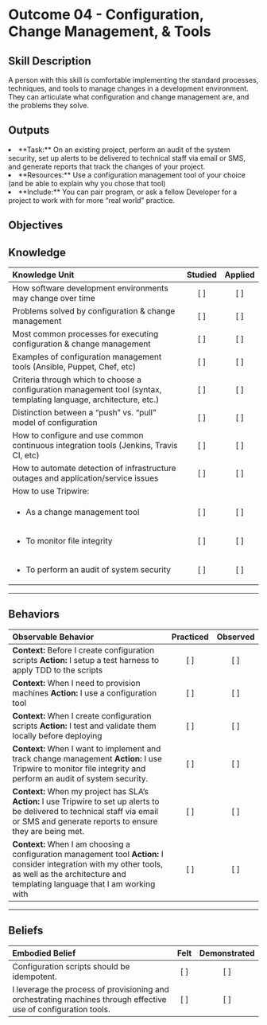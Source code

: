 # Outcome 04 - Configuration, Change Management, & Tools

Skill Description
-----------------
A person with this skill is comfortable implementing the standard processes, techniques, and tools to manage changes in a development environment. They can articulate what configuration and change management are, and the problems they solve.  

Outputs
-------
<li/> **Task:** On an existing project, perform an audit of the system security, set up alerts to be delivered to technical staff via email or SMS, and generate reports that track the changes of your project.
<li/> **Resources:** Use a configuration management tool of your choice (and be able to explain why you chose that tool) 
<li/> **Include:**  You can pair program, or ask a fellow Developer for a project to work with for more “real world” practice. 


**Objectives**
--------------

## **Knowledge**

| Knowledge Unit   |      Studied      | Applied |
|:-----------------|:-----------------:|:---------:|
| How software development environments may change over time | [ ] | [ ] |
| Problems solved by configuration & change management | [ ] | [ ] |
| Most common processes for executing configuration & change management | [ ] | [ ] |
| Examples of configuration management tools (Ansible, Puppet, Chef, etc) | [ ] | [ ] |
| Criteria through which to choose a configuration management tool (syntax, templating language, architecture, etc.) | [ ] | [ ] |
| Distinction between a “push” vs. “pull” model of configuration | [ ] | [ ]  |
| How to configure and use common continuous integration tools (Jenkins, Travis CI, etc)  | [ ] | [ ]  |
| How to automate detection of infrastructure outages and application/service issues  | [ ] | [ ]  |
| How to use Tripwire: | | | 
|<ul> <li> As a change management tool | [ ] | [ ]  |
|<ul> <li> To monitor file integrity| [ ] | [ ]  |
|<ul> <li> To perform an audit of system security | [ ] | [ ]  |


----------------


## **Behaviors**

| Observable Behavior   |      Practiced      | Observed |
|:----------------------|:------------------:|:--------:|
| **Context:** Before I create configuration scripts **Action:** I setup a test harness to apply TDD to the scripts | [ ] | [ ]  |
| **Context:** When I need to provision machines **Action:** I use a configuration tool | [ ] | [ ]  |
| **Context:** When I create configuration scripts **Action:** I test and validate them locally before deploying | [ ] | [ ] |
| **Context:** When I want to implement and track change management **Action:** I use Tripwire to monitor file integrity and perform an audit of system security. | [ ] | [ ]  |
| **Context:** When my project has SLA’s **Action:** I use Tripwire to set up alerts to be delivered to technical staff via email or SMS and generate reports to ensure they are being met. | [ ] | [ ]  |
| **Context:** When I am choosing a configuration management tool **Action:** I consider integration with my other tools, as well as the architecture and templating language that I am working with | [ ] | [ ]  |

--------------


## **Beliefs**

| Embodied Belief   |      Felt          | Demonstrated |
|:------------------|:------------------:|:------------:|
| Configuration scripts should be idempotent. | [ ] | [ ] |
| I leverage the process of provisioning and orchestrating machines through effective use of configuration tools. | [ ] | [ ] |
